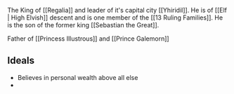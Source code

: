 The King of [[Regalia]] and leader of it's capital city [[Yhiridil]]. He is of [[Elf | High Elvish]] descent and is one member of the [[13 Ruling Families]]. He is the son of the former king [[Sebastian the Great]].

Father of [[Princess Illustrous]] and [[Prince Galemorn]]
## Ideals
- Believes in personal wealth above all else
- 